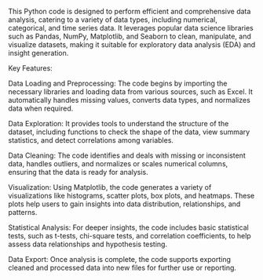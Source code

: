 This Python code is designed to perform efficient and comprehensive data analysis, catering to a variety of data types, including numerical, categorical, and time series data. It leverages popular data science libraries such as Pandas, NumPy, Matplotlib, and Seaborn to clean, manipulate, and visualize datasets, making it suitable for exploratory data analysis (EDA) and insight generation.

Key Features:

Data Loading and Preprocessing: The code begins by importing the necessary libraries and loading data from various sources, such as Excel. It automatically handles missing values, converts data types, and normalizes data when required.

Data Exploration: It provides tools to understand the structure of the dataset, including functions to check the shape of the data, view summary statistics, and detect correlations among variables.

Data Cleaning: The code identifies and deals with missing or inconsistent data, handles outliers, and normalizes or scales numerical columns, ensuring that the data is ready for analysis.

Visualization: Using Matplotlib, the code generates a variety of visualizations like histograms, scatter plots, box plots, and heatmaps. These plots help users to gain insights into data distribution, relationships, and patterns.

Statistical Analysis: For deeper insights, the code includes basic statistical tests, such as t-tests, chi-square tests, and correlation coefficients, to help assess data relationships and hypothesis testing.

Data Export: Once analysis is complete, the code supports exporting cleaned and processed data into new files for further use or reporting.

